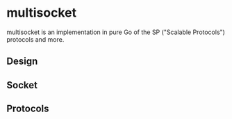 # multisocket
multisocket is an implementation in pure Go of the SP ("Scalable Protocols") protocols and more.

## Design

## Socket

## Protocols

